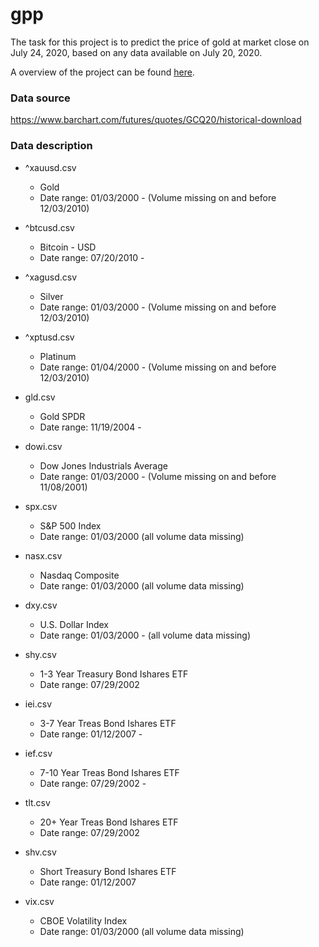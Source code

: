 # gpp
The task for this project is to predict the price of gold at market close on July 24, 2020, based on any data available on July 20, 2020. 

A overview of the project can be found [here](https://docs.google.com/presentation/d/115wFHpCPVSBdEEnHgdZ9A7dlYd6JTQzNM501eSP5o2Q/edit?usp=sharing).

### Data source

https://www.barchart.com/futures/quotes/GCQ20/historical-download

### Data description


- ^xauusd.csv
    - Gold
    - Date range: 01/03/2000 - 
        (Volume missing on and before 12/03/2010)

- ^btcusd.csv
    - Bitcoin - USD
    - Date range: 07/20/2010 - 

- ^xagusd.csv
    - Silver
    - Date range: 01/03/2000 - 
        (Volume missing on and before 12/03/2010)

- ^xptusd.csv 
    - Platinum 
    - Date range: 01/04/2000 - 
        (Volume missing on and before 12/03/2010)

- gld.csv
    - Gold SPDR
    - Date range: 11/19/2004 - 

- dowi.csv
    - Dow Jones Industrials Average
    - Date range: 01/03/2000 - 
        (Volume missing on and before 11/08/2001)

- spx.csv
    - S&P 500 Index
    - Date range: 01/03/2000
        (all volume data missing)

- nasx.csv
    - Nasdaq Composite 
    - Date range: 01/03/2000
        (all volume data missing)

- dxy.csv
    - U.S. Dollar Index
    - Date range: 01/03/2000 - 
        (all volume data missing)

- shy.csv
    - 1-3 Year Treasury Bond Ishares ETF
    - Date range: 07/29/2002

- iei.csv
    - 3-7 Year Treas Bond Ishares ETF
    - Date range: 01/12/2007 -

- ief.csv
    - 7-10 Year Treas Bond Ishares ETF
    - Date range: 07/29/2002 -

- tlt.csv
    - 20+ Year Treas Bond Ishares ETF
    - Date range: 07/29/2002

- shv.csv
    - Short Treasury Bond Ishares ETF
    - Date range: 01/12/2007

- vix.csv
    - CBOE Volatility Index
    - Date range: 01/03/2000
        (all volume data missing)



